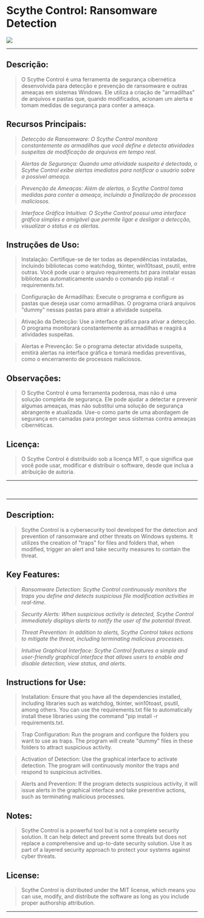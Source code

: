 

# Scythe Control: Ransomware Detection


<img src="https://media.discordapp.net/attachments/998288318200561674/1156364225317441626/F3DB4F06-D972-4FF6-ABA4-B00C0D86CB08.jpg?"> 

---  

##  **Descrição:**

  > O Scythe Control é uma ferramenta de segurança cibernética desenvolvida para detecção e prevenção de ransomware e outras ameaças em sistemas Windows. Ele utiliza a criação de "armadilhas" de arquivos e pastas que, quando modificados, acionam um alerta e tomam medidas de segurança para conter a ameaça.


##  **Recursos Principais:**

  > *Detecção de Ransomware: O Scythe Control monitora constantemente as armadilhas que você define e detecta atividades suspeitas de modificação de arquivos em tempo real.*

  > *Alertas de Segurança: Quando uma atividade suspeita é detectada, o Scythe Control exibe alertas imediatos para notificar o usuário sobre a possível ameaça.*

  > *Prevenção de Ameaças: Além de alertas, o Scythe Control toma medidas para conter a ameaça, incluindo a finalização de processos maliciosos.*

  > *Interface Gráfica Intuitiva: O Scythe Control possui uma interface gráfica simples e amigável que permite ligar e desligar a detecção, visualizar o status e os alertas.*


       
## **Instruções de Uso:**

  > Instalação: Certifique-se de ter todas as dependências instaladas, incluindo bibliotecas como watchdog, tkinter, win10toast, psutil, entre outras. Você pode usar o arquivo requirements.txt para instalar essas bibliotecas automaticamente usando o comando pip install -r requirements.txt.

  > Configuração de Armadilhas: Execute o programa e configure as pastas que deseja usar como armadilhas. O programa criará arquivos "dummy" nessas pastas para atrair a atividade suspeita.

  > Ativação da Detecção: Use a interface gráfica para ativar a detecção. O programa monitorará constantemente as armadilhas e reagirá a atividades suspeitas.

  > Alertas e Prevenção: Se o programa detectar atividade suspeita, emitirá alertas na interface gráfica e tomará medidas preventivas, como o encerramento de processos maliciosos.


## **Observações:**

  > O Scythe Control é uma ferramenta poderosa, mas não é uma solução completa de segurança. Ele pode ajudar a detectar e prevenir algumas ameaças, mas não substitui uma solução de segurança abrangente e atualizada. Use-o como parte de uma abordagem de segurança em camadas para proteger seus sistemas contra ameaças cibernéticas.


## **Licença:**

  > O Scythe Control é distribuído sob a licença MIT, o que significa que você pode usar, modificar e distribuir o software, desde que inclua a atribuição de autoria.

---

ᅠᅠ  

---  

## **Description:**
  > Scythe Control is a cybersecurity tool developed for the detection and prevention of ransomware and other threats on Windows systems. It utilizes the creation of "traps" for files and folders that, when modified, trigger an alert and take security measures to contain the threat.


## **Key Features:**
  > *Ransomware Detection: Scythe Control continuously monitors the traps you define and detects suspicious file modification activities in real-time.*

  > *Security Alerts: When suspicious activity is detected, Scythe Control immediately displays alerts to notify the user of the potential threat.*

  > *Threat Prevention: In addition to alerts, Scythe Control takes actions to mitigate the threat, including terminating malicious processes.*

  > *Intuitive Graphical Interface: Scythe Control features a simple and user-friendly graphical interface that allows users to enable and disable detection, view status, and alerts.*


## **Instructions for Use:**
  > Installation: Ensure that you have all the dependencies installed, including libraries such as watchdog, tkinter, win10toast, psutil, among others. You can use the requirements.txt file to automatically install these libraries using the command "pip install -r requirements.txt.

  > Trap Configuration: Run the program and configure the folders you want to use as traps. The program will create "dummy" files in these folders to attract suspicious activity.

  > Activation of Detection: Use the graphical interface to activate detection. The program will continuously monitor the traps and respond to suspicious activities.

  > Alerts and Prevention: If the program detects suspicious activity, it will issue alerts in the graphical interface and take preventive actions, such as terminating malicious processes.


## **Notes:**
  > Scythe Control is a powerful tool but is not a complete security solution. It can help detect and prevent some threats but does not replace a comprehensive and up-to-date security solution. Use it as part of a layered security approach to protect your systems against cyber threats.


## **License:**
  > Scythe Control is distributed under the MIT license, which means you can use, modify, and distribute the software as long as you include proper authorship attribution.

---

